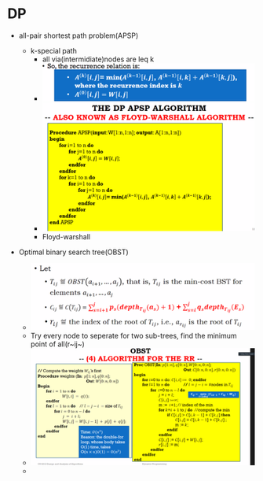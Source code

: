 # DP

- all-pair shortest path problem(APSP)
  - k-special path
    - all via(intermidiate)nodes are leq k
    - ![image-20211029102328212](Untitled.assets/image-20211029102328212.png)
    - ![image-20211029103122063](Untitled.assets/image-20211029103122063.png)
    - Floyd-warshall

- Optimal binary search tree(OBST)

  - ![image-20211029111617418](Untitled.assets/image-20211029111617418.png)
  - Try every node to seperate for two sub-trees, find the minimum point of all(r~ij~)
  - ![image-20211029114005089](Untitled.assets/image-20211029114005089.png)
  - 

  